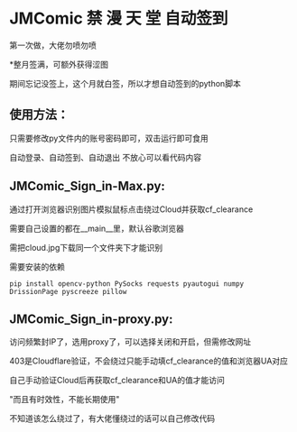 # JMComic 禁 漫 天 堂 自动签到
 
 第一次做，大佬勿喷勿喷

*整月签满，可额外获得涩图

期间忘记没签上，这个月就白签，所以才想自动签到的python脚本

## 使用方法：
只需要修改py文件内的账号密码即可，双击运行即可食用

自动登录、自动签到、自动退出 不放心可以看代码内容

## JMComic_Sign_in-Max.py:
通过打开浏览器识别图片模拟鼠标点击绕过Cloud并获取cf_clearance

需要自己设置的都在__main__里，默认谷歌浏览器

需把cloud.jpg下载同一个文件夹下才能识别

需要安装的依赖
  ```
pip install opencv-python PySocks requests pyautogui numpy DrissionPage pyscreeze pillow
  ```

## JMComic_Sign_in-proxy.py:
访问频繁封IP了，选用proxy了，可以选择关闭和开启，但需修改网址

403是Cloudflare验证，不会绕过只能手动填cf_clearance的值和浏览器UA对应

自己手动验证Cloud后再获取cf_clearance和UA的值才能访问

"而且有时效性，不能长期使用"

不知道该怎么绕过了，有大佬懂绕过的话可以自己修改代码
